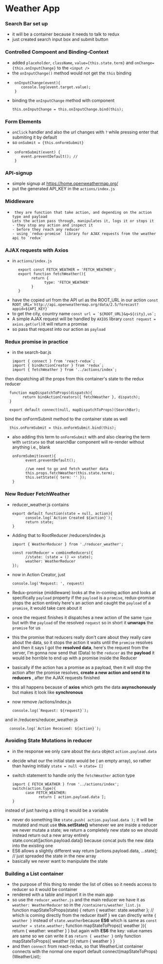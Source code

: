 # Weather App 

### Search Bar set up
   - it will be a container because it needs to talk to redux
   - just created search input box and submit button

### Controlled Compoent and Binding-Context
   - added `placeholder`, `className`, `value={this.state.term}` and `onChange={this.onInputChange}` to the `<input />`
   - the `onInputChange()` method would not get the `this` binding
   - ```
      onInputChange(event){
         console.log(event.target.value);
      }
      ```
   - binding the `onInputChange` method with component
      ```
      this.onInputChange = this.onInputChange.bind(this);
      ```
### Form Elements
   - `onClick` handler and also the url changes with `?` while pressing enter that submiting it by default
   - so `onSubmit = {this.onFormSubmit}`
   - ```
      onFormSubmit(event) {
         event.preventDefault(); // 
      }
      ```

### API-signup
- simple signup at https://home.openweathermap.org/
- put the generated API_KEY in the `actions/index.js`

### Middleware
-      they are function that take action, and depending on the action type and payload 
      Lets the action pass through, manipulates it, logs it or stops it
      - they stop any action and inspect it
      - before they reach any reducer
      - using `redux-promise` library for AJAX requests from the weather api to `redux`

### AJAX requests with Axios
- in `actions/index.js`
```
      export const FETCH_WEATHER = 'FETCH_WEATHER';
      export function fetchWeather(){
            return {
                  type: 'FETCH_WEATHER'
            }
      }
```
- have the copied url from the API url as the ROOT_URL in our action
      ```
      const ROOT_URL=`http://api.openweathermap.org/data/2.5/forecast?appid=${API_KEY}`
      ```
- to get the city, country name 
      ```
      const url = `${ROOT_URL}&q=${city},us`;
      ```
- A simple AJAX request will be handled by `AXIOS` library
      ```
      const request = axios.get(url)
      ```it will return a promise
- so pass that request into our action as `payload`

### Redux promise in practice
- in the search-bar.js

      import { connect } from 'react-redux`;
      import { bindActionCreator } from 'redux`;
      import { fetchWeather } from '../actions/index`;

then dispatching all the props from this container's state to the redux reducer
      
      function mapDispatchToProps(dispatch){
            return bindActionCreators({ fetchWeather }, dispatch);
      }

      export default connect(null, mapDispatchToProps)(SearchBar);
      

bind the onFormSubmit method to the container state as well
     
      this.onFormSubmit = this.onFormSubmit.bind(this);
     
- also adding this term to `onFormSubmit` with and also clearing the term with `setState` so that searchBar component will re-render without anything i.e., blank

      onFormSubmit(event){
            event.preventDefault();

            //we need to go and fetch weather data
            this.props.fetchWeather(this.state.term);
            this.setState({ term: '' });
      }

### New Reduer FetchWeather
- reducer_weather.js contains

      export default function(state = null, action){
            console.log(`Action Created ${action}`);
            return state;
      }

- Adding that to RootReducer /reducers/index.js

      import { WeatherReducer } from './reducer_weather';
      
      const rootReducer = combineReducers({
            //state: (state = () => state);
            weather: WeatherReducer
      });      

- now in Action Creator, just

      console.log('Request: ', request)
 

- Redux-promise (middleware) looks at the in-coming action and looks at specifically `payload` property
if the `payload` is a `promise`, redux-promise stops the action entirely
here's an action and caught the `payload` of a `promise`, it would take care about it

- once the request finishes it dispatches a new action of the same `type` but with the `payload` of the resolved `request`
so in short it **unwraps** the `promise` for us

- this the promise that reducers really don't care about they really care about the data, so it stops the action it waits until the `promise` resolves and then it says I got the **resolved data**, here's the request from the server, I'm gonna now send that (Data) to the `reducer` as the **payload**
      it would be horrible to end up with a promise inside the Reducer

- basically if the action has a promise as a payload, then it will stop the action
      after the promise resolves, **create a new action and send it to reducers** , after the AJAX requests finished
- this all happens because of **axios** which gets the data **asynschonously** but makes it look like **synchronous** 

- now remove /actions/index.js
 
      console.log(`Request: ${request}`);

and in /reducers/reducer_weather.js
 
      console.log(`Action Received: ${action}`);


### Avoiding State Mutations in reducer
- in the response we only care about the `data` object `action.payload.data`
- decide what our the initial state would be ( an empty array), so rather than having initialy `state = null` -> `state= []`
- switch statement to handle only the `fetchWeather` action type
      
      import { FETCH_WEATHER } from '../actions/index';
      switch(action.type){
            case FETCH_WEATHER:
                  return [ action.payload.data ]; 
      }
instead of just having a string it would be a variable

- never do something like `state.push( action.payload.data );` it will be mutated and must use **this.setState()**
whenever we are inside a reducer we never mutate a state; we return a completely new state
so we should instead return out a new array entirely
      state.concat([action.payload.data]) because concat puts the new data into the existing one
- ES6 allows a slightly different way
      return [actions.payload.data, ...state]; // just spreaded the state in the new array
- basically we never want to manipulate the state

### Building a List container
- the purpose of this thing to render the list of cities so it needs access to reducer so it would be container
- rendered with a table and import it in the main app
- so use the `reducer_weather.js` and the main reducer we have it as `weather: WeatherReducer` so in the `/containers/weather_list.js`
      function mapStateToProps(state) {
            return { weather: state.weather }; // which is coming directly from the reducer itself
      }
 we can directly write `{ weather }` instead of `state.weather`because **ES6** which is same as `const weather = state.weather;`
      function mapStateToProps({ weather }){
            return { weather: weather }
      }
 but again with **ES6** the key: value names are same so we can write it as `return { weather }` only
      function mapStateToProps({ weather }){
            return { weather }
      }
- and then `connect` from react-redux, so that WeatherList container connects with the normal one
      export default connect(mapStateToProps)(WeatherList);